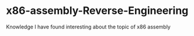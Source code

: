 # x86-assembly-Reverse-Engineering
Knowledge I have found interesting about the topic of x86 assembly
